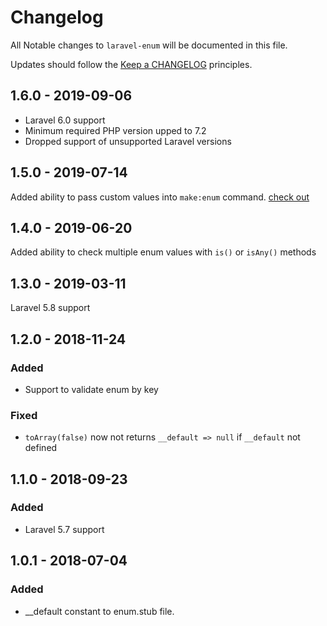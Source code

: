 # Changelog

All Notable changes to `laravel-enum` will be documented in this file.

Updates should follow the [Keep a CHANGELOG](http://keepachangelog.com/) principles.

## 1.6.0 - 2019-09-06

- Laravel 6.0 support
- Minimum required PHP version upped to 7.2
- Dropped support of unsupported Laravel versions

## 1.5.0 - 2019-07-14

Added ability to pass custom values into `make:enum` command. [check out](README.md#usage)

## 1.4.0 - 2019-06-20

Added ability to check multiple enum values with `is()` or `isAny()` methods

## 1.3.0 - 2019-03-11

Laravel 5.8 support

## 1.2.0 - 2018-11-24

### Added
- Support to validate enum by key

### Fixed
- `toArray(false)` now not returns `__default => null` if `__default` not defined

## 1.1.0 - 2018-09-23

### Added
- Laravel 5.7 support

## 1.0.1 - 2018-07-04

### Added
- __default constant to enum.stub file.
